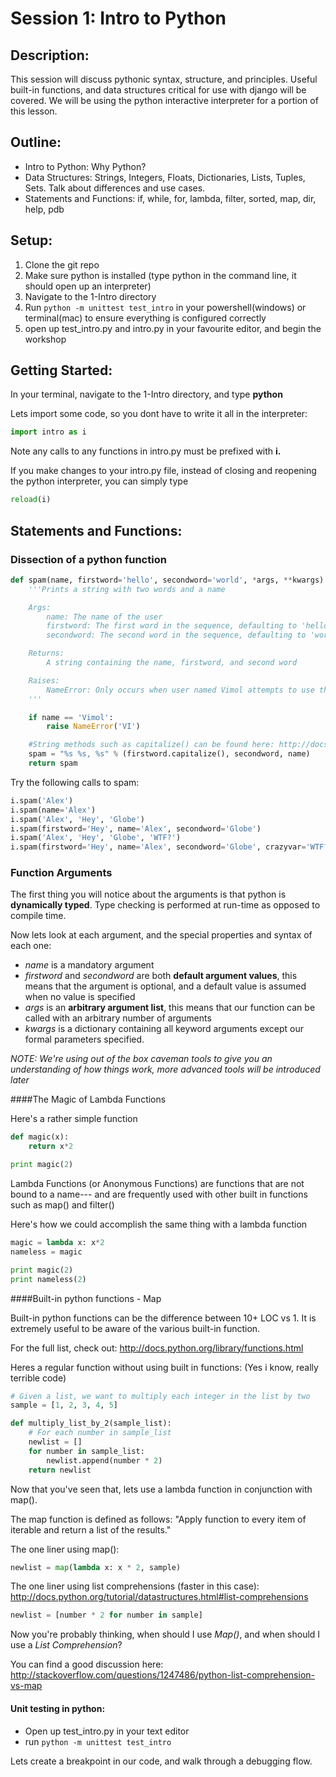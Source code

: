Session 1: Intro to Python
==============================================
Description:
------------
This session will discuss pythonic syntax, structure, and principles. Useful built-in functions, and data structures critical for use with django will be covered. We will be using the python interactive interpreter for a portion of this lesson.

Outline:
--------
* Intro to Python: Why Python?
* Data Structures: Strings, Integers, Floats, Dictionaries, Lists, Tuples, Sets. Talk about differences and use cases.
* Statements and Functions: if, while, for, lambda, filter, sorted, map, dir, help, pdb


Setup:
------
1. Clone the git repo
2. Make sure python is installed (type python in the command line, it should open up an interpreter)
3. Navigate to the 1-Intro directory
4. Run ```python -m unittest test_intro``` in your powershell(windows) or terminal(mac) to ensure everything is configured correctly
5. open up test_intro.py and intro.py in your favourite editor, and begin the workshop

Getting Started:
----------------
In your terminal, navigate to the 1-Intro directory, and type **python**

Lets import some code, so you dont have to write it all in the interpreter:
```python
import intro as i
```

Note any calls to any functions in intro.py must be prefixed with **i.**

If you make changes to your intro.py file, instead of closing and reopening the python interpreter, you can simply type

```python
reload(i)
```

Statements and Functions:
----------------

### Dissection of a python function

```python
def spam(name, firstword='hello', secondword='world', *args, **kwargs):
    '''Prints a string with two words and a name

    Args:
        name: The name of the user
        firstword: The first word in the sequence, defaulting to 'hello'
        secondword: The second word in the sequence, defaulting to 'world'

    Returns:
        A string containing the name, firstword, and second word

    Raises:
        NameError: Only occurs when user named Vimol attempts to use this function
    '''

    if name == 'Vimol':
        raise NameError('VI')

    #String methods such as capitalize() can be found here: http://docs.python.org/library/stdtypes.html#string-methods
    spam = "%s %s, %s" % (firstword.capitalize(), secondword, name)
    return spam
```

Try the following calls to spam:

```python
i.spam('Alex')
i.spam(name='Alex')
i.spam('Alex', 'Hey', 'Globe')
i.spam(firstword='Hey', name='Alex', secondword='Globe')
i.spam('Alex', 'Hey', 'Globe', 'WTF?')
i.spam(firstword='Hey', name='Alex', secondword='Globe', crazyvar='WTF?')
```

### Function Arguments

The first thing you will notice about the arguments is that python is **dynamically typed**. Type checking is performed at run-time as opposed to compile time.

Now lets look at each argument, and the special properties and syntax of each one:

* *name* is a mandatory argument
* *firstword* and *secondword* are both **default argument values**, this means that the argument is optional, and a default value is assumed when no value is specified
* *args* is an **arbitrary argument list**, this means that our function can be called with an arbitrary number of arguments
* *kwargs* is a dictionary containing all keyword arguments except our formal parameters specified.


*NOTE: We're using out of the box caveman tools to give you an understanding of how things work, more advanced tools will be introduced later*


####The Magic of Lambda Functions

Here's a rather simple function 

```python
def magic(x):
    return x*2

print magic(2)
```

Lambda Functions (or Anonymous Functions) are functions that are not bound to a name--- and are frequently used with other built in functions such as map() and filter()

Here's how we could accomplish the same thing with a lambda function

```python
magic = lambda x: x*2
nameless = magic

print magic(2)
print nameless(2)
```

####Built-in python functions - Map

Built-in python functions can be the difference between 10+ LOC vs 1. It is extremely useful to be aware of the various built-in function.

For the full list, check out: 
http://docs.python.org/library/functions.html

Heres a regular function without using built in functions:
(Yes i know, really terrible code)

```python
# Given a list, we want to multiply each integer in the list by two
sample = [1, 2, 3, 4, 5]

def multiply_list_by_2(sample_list):
    # For each number in sample_list
    newlist = []
    for number in sample_list:
        newlist.append(number * 2)
    return newlist
```

Now that you've seen that, lets use a lambda function in conjunction with map().

The map function is defined as follows: "Apply function to every item of iterable and return a list of the results."

The one liner using map():
```python
newlist = map(lambda x: x * 2, sample)
```

The one liner using list comprehensions (faster in this case):
http://docs.python.org/tutorial/datastructures.html#list-comprehensions
```python
newlist = [number * 2 for number in sample]
```

Now you're probably thinking, when should I use *Map()*, and when should I use a *List Comprehension*?

You can find a good discussion here:
http://stackoverflow.com/questions/1247486/python-list-comprehension-vs-map

#### Unit testing in python:
* Open up test_intro.py in your text editor
* run ```python -m unittest test_intro```

Lets create a breakpoint in our code, and walk through a debugging flow.
